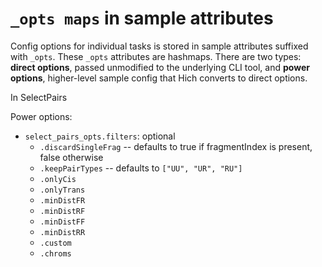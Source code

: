 # `_opts maps` in sample attributes

Config options for individual tasks is stored in sample attributes suffixed with `_opts`. These `_opts` attributes are hashmaps. There are two types: **direct options**, passed unmodified to the underlying CLI tool, and **power options**, higher-level sample config that Hich converts to direct options. 

In SelectPairs

Power options:
+ `select_pairs_opts.filters`: optional
	+ `.discardSingleFrag` -- defaults to true if fragmentIndex is present, false otherwise
	+ `.keepPairTypes` -- defaults to `["UU", "UR", "RU"]`
	+ `.onlyCis`
	+ `.onlyTrans`
	+ `.minDistFR`
	+ `.minDistRF`
	+ `.minDistFF`
	+ `.minDistRR`
	+ `.custom`
	+ `.chroms`

